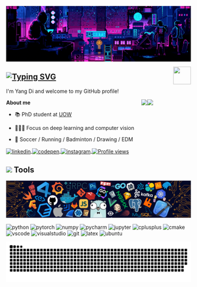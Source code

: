 <img align="center" src="banner.gif" alt="banner">

 <a href="https://github.com/yangdi-cv"><img src="https://upload.wikimedia.org/wikipedia/commons/c/c3/Python-logo-notext.svg" align="right" height="48" width="48" ></a>
## [![Typing SVG](https://readme-typing-svg.herokuapp.com?color=007acc&size=22&center=true&vCenter=true&width=700&lines=Hi+there+👋,+I+am+Yang+Di;+Welcome+to+My+Profile!;Always+learning+new+things+;Deep+learning;Computer+Vision)](https://git.io/typing-svg)


I'm Yang Di and welcome to my GitHub profile!

<a href="https://github.com/yangdi-cv" target="_blank">
  <img align="right" img src="https://spotify-github-profile.vercel.app/api/view?uid=314en4ia7eeyco74hvxp6254hmam&cover_image=true&theme=default&show_offline=false&background_color=121212&interchange=true&bar_color=4eb16f&bar_color_cover=true" width="119"/>
</a>

 <a href="https://github.com/yangdi-cv"><img align="right" src="https://github-readme-stats.vercel.app/api/top-langs/?username=yangdi-cv&layout=compact">
</a>


**About me**

- 📚 PhD student at [UOW](https://www.uow.edu.au/)

- 👨🏻‍💻 Focus on deep learning and computer vision

- 🧡 Soccer / Running / Badminton / Drawing / EDM


<a href="https://www.linkedin.com/in/-yangdi/" target="_blank">
  <img align="center" src="https://img.shields.io/badge/-yangdi-05122A?style=flat&logo=linkedin" alt="linkedin"/>
</a>
<a href="https://www.facebook.com/ericdiii" target="_blank">
  <img align="center" src="https://img.shields.io/badge/-ericdiii-05122A?style=flat&logo=facebook" alt="codepen"/>
</a>
<a href="https://www.instagram.com/ericdiii_/" target="_blank">
 <img align="center" src="https://img.shields.io/badge/-ericdiii-05122A?style=flat&logo=instagram" alt="instagram"/>
</a>
<a href="https://github.com/yangdi-cv" target="_blank">
  <img align="center" img src="https://komarev.com/ghpvc/?username=ericdiii&color=red" alt="Profile views" />
</a>


## <img src="https://media.giphy.com/media/WUlplcMpOCEmTGBtBW/giphy.gif" width="30"> Tools
![image](https://github.com/yangdi-cv/yangdi-cv/blob/main/tech1.png?raw=true)

<p align="left">
  <img alt="python" src="https://img.shields.io/badge/Python-3776AB?style=flat-square&logo=python&logoColor=white" >
  <img alt="pytorch" src="https://img.shields.io/badge/PyTorch-EE4C2C?style=flat-square&logo=PyTorch&logoColor=white" >
  <img alt="numpy" src="https://img.shields.io/badge/Numpy-777BB4?style=flat-square&logo=numpy&logoColor=white" >
  <img alt="pycharm" src="https://img.shields.io/badge/pycharm-0078D4?style=flat-square&logo=pycharm&logoColor=white" >
  <img alt="jupyter" src="https://img.shields.io/badge/Jupyter-F37626.svg?&style=flat-square&logo=Jupyter&logoColor=white" >
  <img alt="cplusplus" src="https://img.shields.io/badge/C%2B%2B-00599C?style=flat-square&logo=c%2B%2B&logoColor=white" >
  <img alt="cmake" src="https://img.shields.io/badge/CMake-064F8C?style=flat-square&logo=cmake&logoColor=white" >
  <img alt="vscode" src="https://img.shields.io/badge/vscode-0078D4?style=flat-square&logo=visual%20studio%20code&logoColor=white" >
  <img alt="visualstudio" src="https://img.shields.io/badge/visualstudio-0078D4?style=flat-square&logo=visualstudio&logoColor=white" >
  <img alt="git" src="https://img.shields.io/badge/Git-F05032?style=flat-square&logo=git&logoColor=white" >
  <img alt="latex" src="https://img.shields.io/badge/LaTeX-47A141?style=flat-square&logo=LaTeX&logoColor=white" >
  <img alt="ubuntu" src="https://img.shields.io/badge/Ubuntu-E95420?style=flat-square&logo=ubuntu&logoColor=white" >
</p>




<div> 
  <p align="center">
    <a href="#"><img title="Snake animation" src="./snake.svg">
    </a>
  </p>
</div>
